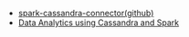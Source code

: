 
+ [spark-cassandra-connector(github)](https://github.com/datastax/spark-cassandra-connector)
+ [Data Analytics using Cassandra and Spark](https://opencredo.com/data-analytics-using-cassandra-and-spark/)
